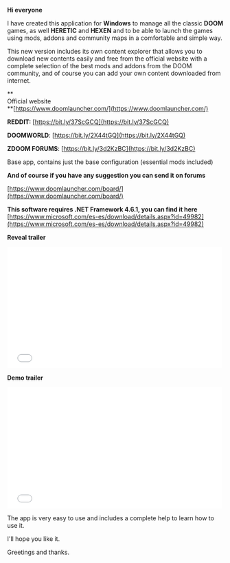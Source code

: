 **Hi everyone**

I have created this application for **Windows** to manage all the classic **DOOM** games, as well **HERETIC** and **HEXEN** and to be able to launch the games using mods, addons and community maps in a comfortable and simple way.

This new version includes its own content explorer that allows you to download new contents easily and free from the official website with a complete selection of the best mods and addons from the DOOM community, and of course you can add your own content downloaded from internet. 

**  
Official website  
**[https://www.doomlauncher.com/](https://www.doomlauncher.com/)

**REDDIT:** [](https://bit.ly/37ScGCQ)[https://bit.ly/37ScGCQ](https://bit.ly/37ScGCQ)

**DOOMWORLD**: [https://bit.ly/2X44tGQ](https://bit.ly/2X44tGQ)

**ZDOOM FORUMS**: [https://bit.ly/3d2KzBC](https://bit.ly/3d2KzBC)

Base app, contains just the base configuration (essential mods included)

  
**And of course if you have any suggestion you can send it on forums**

[https://www.doomlauncher.com/board/](https://www.doomlauncher.com/board/)

**This software requires .NET Framework 4.6.1, you can find it here**  
[https://www.microsoft.com/es-es/download/details.aspx?id=49982](https://www.microsoft.com/es-es/download/details.aspx?id=49982)

**Reveal trailer**

<iframe src="//www.youtube.com/embed/tRd8LgDQgME" allowfullscreen="" width="500" height="281" frameborder="0"></iframe>

**Demo trailer**

<iframe src="//www.youtube.com/embed/uXlDntckSyI" allowfullscreen="" width="500" height="281" frameborder="0"></iframe>

The app is very easy to use and includes a complete help to learn how to use it.  

I'll hope you like it.  

Greetings and thanks.
